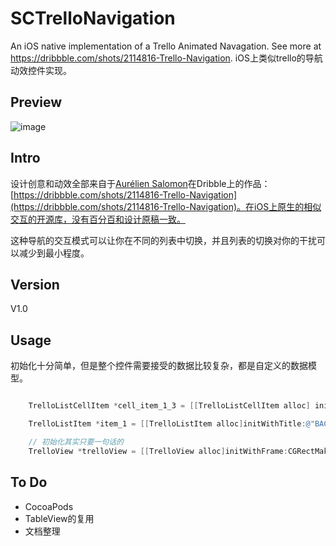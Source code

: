 # SCTrelloNavigation
An iOS native implementation of a Trello Animated Navagation. See more at https://dribbble.com/shots/2114816-Trello-Navigation. iOS上类似trello的导航动效控件实现。

## Preview 
![image](https://raw.githubusercontent.com/SergioChan/SCTrelloNavigation/master/Image/previewgif.gif)
## Intro

设计创意和动效全部来自于[Aurélien Salomon](https://dribbble.com/aureliensalomon)在Dribble上的作品：[https://dribbble.com/shots/2114816-Trello-Navigation](https://dribbble.com/shots/2114816-Trello-Navigation)。在iOS上原生的相似交互的开源库，没有百分百和设计原稿一致。

这种导航的交互模式可以让你在不同的列表中切换，并且列表的切换对你的干扰可以减少到最小程度。

## Version
V1.0

## Usage

初始化十分简单，但是整个控件需要接受的数据比较复杂，都是自定义的数据模型。

```Objective-C

    TrelloListCellItem *cell_item_1_3 = [[TrelloListCellItem alloc] initWithContent:@"Have a pleasant afternoon" image:[UIImage imageNamed:@"testImage3"] type:SCTrelloCellItemRed];

    TrelloListItem *item_1 = [[TrelloListItem alloc]initWithTitle:@"BACKLOG" level:3 rowNumber:3 rowItems:t_array_1];

    // 初始化其实只要一句话的
    TrelloView *trelloView = [[TrelloView alloc]initWithFrame:CGRectMake(0.0f, 0.0f, ScreenWidth, ScreenHeight) listArray:@[item_1,item_2,item_3,item_4,item_5]];
```

## To Do

* CocoaPods
* TableView的复用
* 文档整理




